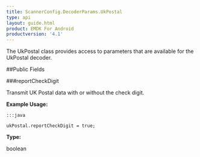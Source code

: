 ```yaml
---
title: ScannerConfig.DecoderParams.UkPostal
type: api
layout: guide.html
product: EMDK For Android
productversion: '4.1'
---
```



The UkPostal class provides access to parameters that are available
 for the UkPostal decoder.

##Public Fields

###reportCheckDigit

Transmit UK Postal data with or without the check digit.
 
 

**Example Usage:**
	
	:::java
	
	ukPostal.reportCheckDigit = true;
	


**Type:**

boolean









